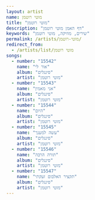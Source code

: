 ```yaml
---
layout: artist
name: מוטי רוטמן
title: "מוטי רוטמן"
description: "דף האמן מוטי רוטמן"
keywords: "שירים, מוזיקה, מוטי רוטמן"
permalink: /artists/מוטי-רוטמן/
redirect_from:
  - /artists/list/מוטי רוטמן
songs:
  - number: "15542"
    name: "אור לי"
    album: "סינגלים"
    artist: "מוטי רוטמן"
  - number: "15543"
    name: "אני מאמין"
    album: "סינגלים"
    artist: "מוטי רוטמן"
  - number: "15544"
    name: "היום"
    album: "סינגלים"
    artist: "מוטי רוטמן"
  - number: "15545"
    name: "עשה למענך"
    album: "סינגלים"
    artist: "מוטי רוטמן"
  - number: "15546"
    name: "תורה הרבה"
    album: "סינגלים"
    artist: "מוטי רוטמן"
  - number: "15547"
    name: "תקציר האלבום זעקתי"
    album: "סינגלים"
    artist: "מוטי רוטמן"
---
```

